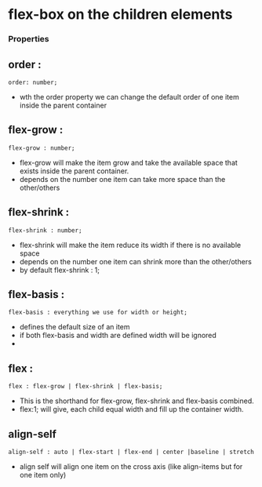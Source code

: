 
# flex-box on the children elements

### Properties


## order :

    order: number;

  - wth the order property we can change the default order of one item inside the parent container


## flex-grow :

    flex-grow : number;


- flex-grow will make the item grow and take the available space that exists inside the parent container.
- depends on the number one item can take more space than the other/others

## flex-shrink :

    flex-shrink : number;

- flex-shrink will make the item reduce its width if there is no available space 
- depends on the number one item can shrink more than the other/others
- by default flex-shrink : 1;
## flex-basis : 

    flex-basis : everything we use for width or height;


- defines the default size of an item 
- if both flex-basis and width are defined width will be ignored
-  

## flex : 

    flex : flex-grow | flex-shrink | flex-basis;

- This is the shorthand for flex-grow, flex-shrink and flex-basis combined.
- flex:1; will give, each child equal width and fill up the container width.

## align-self 

    align-self : auto | flex-start | flex-end | center |baseline | stretch


 - align self will align one item on the cross axis (like align-items but for one item only) 